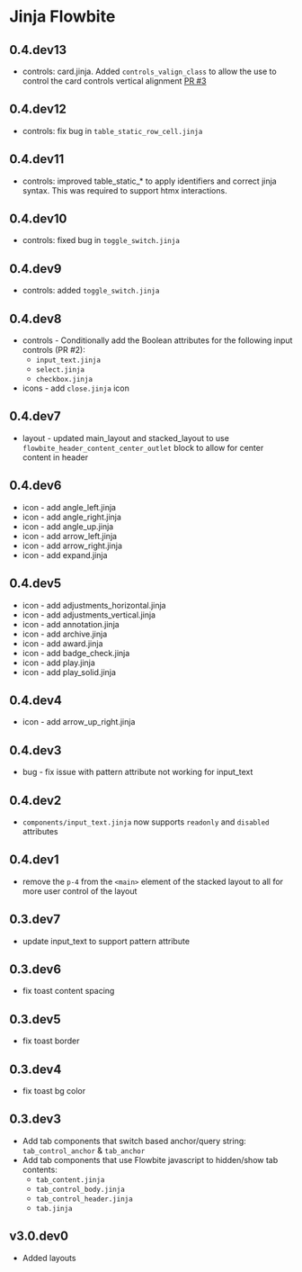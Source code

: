 # Jinja Flowbite

## 0.4.dev13

- controls: card.jinja. Added `controls_valign_class` to allow the use to control the card controls vertical alignment [PR #3](https://github.com/tschaffter/jinja-flowbite/pull/3)

## 0.4.dev12

- controls: fix bug in `table_static_row_cell.jinja`

## 0.4.dev11

- controls: improved table_static_* to apply identifiers and correct jinja syntax. This was required
  to support htmx interactions.

## 0.4.dev10

- controls: fixed bug in `toggle_switch.jinja`

## 0.4.dev9

- controls: added `toggle_switch.jinja`

## 0.4.dev8

- controls - Conditionally add the Boolean attributes for the following input controls (PR #2):
  - `input_text.jinja`
  - `select.jinja`
  - `checkbox.jinja`
- icons - add `close.jinja` icon

## 0.4.dev7

- layout - updated main_layout and stacked_layout to use `flowbite_header_content_center_outlet` block to allow for center content in header

## 0.4.dev6

- icon - add angle_left.jinja
- icon - add angle_right.jinja
- icon - add angle_up.jinja
- icon - add arrow_left.jinja
- icon - add arrow_right.jinja
- icon - add expand.jinja

## 0.4.dev5

- icon - add adjustments_horizontal.jinja
- icon - add adjustments_vertical.jinja
- icon - add annotation.jinja
- icon - add archive.jinja
- icon - add award.jinja
- icon - add badge_check.jinja
- icon - add play.jinja
- icon - add play_solid.jinja

## 0.4.dev4

- icon - add arrow_up_right.jinja

## 0.4.dev3

- bug - fix issue with pattern attribute not working for input_text

## 0.4.dev2

- `components/input_text.jinja` now supports `readonly` and `disabled` attributes

## 0.4.dev1

- remove the `p-4` from the `<main>` element of the stacked layout to all for more user control of the layout

## 0.3.dev7

- update input_text to support pattern attribute
  
## 0.3.dev6

- fix toast content spacing

## 0.3.dev5

- fix toast border

## 0.3.dev4

- fix toast bg color

## 0.3.dev3

- Add tab components that switch based anchor/query string: `tab_control_anchor` & `tab_anchor`
- Add tab components that use Flowbite javascript to hidden/show tab contents:
  - `tab_content.jinja`
  - `tab_control_body.jinja`
  - `tab_control_header.jinja`
  - `tab.jinja`

## v3.0.dev0

- Added layouts
